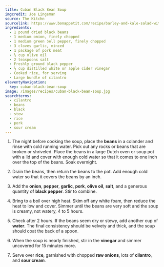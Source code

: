 ```yaml
---
title: Cuban Black Bean Soup
imgcredit: Joe Lingeman
source: The Kitchn
sourcelink: https://www.bonappetit.com/recipe/barley-and-kale-salad-with-golden-beets-and-feta
ingredients:
  - 1 pound dried black beans
  - 1 medium onion, finely chopped
  - 1 medium green bell pepper, finely chopped
  - 3 cloves garlic, minced
  - 1 package of pork meat
  - ½ cup olive oil
  - 2 teaspoons salt
  - Freshly ground black pepper
  - ⅓ cup distilled white or apple cider vinegar
  - Cooked rice, for serving
  - Large bundle of cilantro
eleventyNavigation:
  key: cuban-black-bean-soup
image: /images/recipes/cuban-black-bean-soup.jpg
searchterms:
  - cilantro
  - beans
  - black
  - stew
  - rice
  - pork
  - sour cream
---
```


1. The night before cooking the soup, place the **beans** in a colander and rinse with cold running water. Pick out any rocks or beans that are broken or shriveled. Place the beans in a large Dutch oven or soup pot with a lid and cover with enough cold water so that it comes to one inch over the top of the beans. Soak overnight.

2. Drain the beans, then return the beans to the pot. Add enough cold water so that it covers the beans by an inch.

3. Add the **onion**, **pepper**, **garlic**, **pork**, **olive oil**, **salt**, and a generous quantity of **black pepper**. Stir to combine.

4. Bring to a boil over high heat. Skim off any white foam, then reduce the heat to low and cover. Simmer until the beans are very soft and the soup is creamy, not watery, 4 to 5 hours.

5. Check after 2 hours. If the beans seem dry or stewy, add another cup of **water**. The final consistency should be velvety and thick, and the soup should coat the back of a spoon.

6. When the soup is nearly finished, stir in the **vinegar** and simmer uncovered for 15 minutes more.

7. Serve over **rice**, garnished with chopped **raw onions**, lots of **cilantro**, and **sour cream**.
